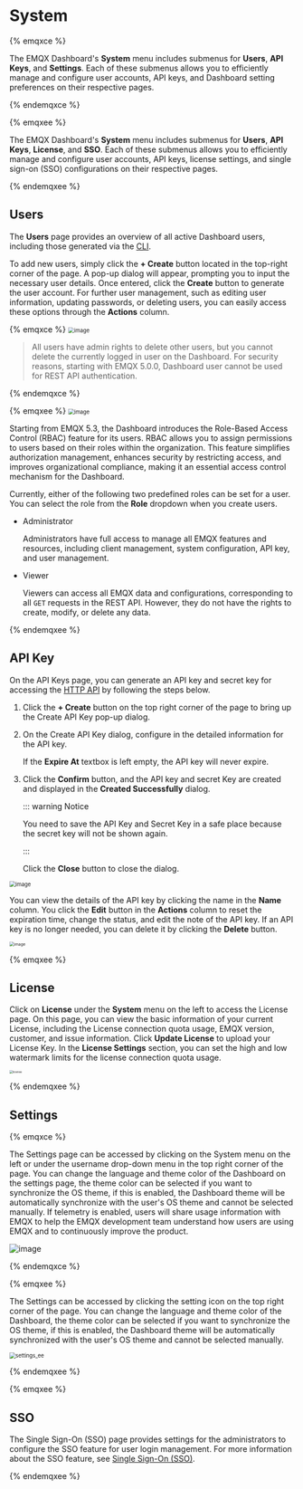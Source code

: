 # System

{% emqxce %}

The EMQX Dashboard's **System** menu includes submenus for **Users**, **API Keys**, and **Settings**. Each of these submenus allows you to efficiently manage and configure user accounts, API keys, and Dashboard setting preferences on their respective pages.

{% endemqxce %}

{% emqxee %}

The EMQX Dashboard's **System** menu includes submenus for **Users**, **API Keys**, **License**, and **SSO**. Each of these submenus allows you to efficiently manage and configure user accounts, API keys, license settings, and single sign-on (SSO) configurations on their respective pages.

{% endemqxee %}

## Users

The **Users** page provides an overview of all active Dashboard users, including those generated via the [CLI](../admin/cli.md).

To add new users, simply click the **+ Create** button located in the top-right corner of the page. A pop-up dialog will appear, prompting you to input the necessary user details. Once entered, click the **Create** button to generate the user account. For further user management, such as editing user information, updating passwords, or deleting users, you can easily access these options through the **Actions** column.

{% emqxce %}
<img src="./assets/users.png" alt="image" style="zoom:67%;" />

> All users have admin rights to delete other users, but you cannot delete the currently logged in user on the Dashboard.
> For security reasons, starting with EMQX 5.0.0, Dashboard user cannot be used for REST API authentication.

{% endemqxce %}

{% emqxee %}
<img src="./assets/ee-users.png" alt="image" style="zoom:67%;" />

Starting from EMQX 5.3, the Dashboard introduces the Role-Based Access Control (RBAC) feature for its users. RBAC allows you to assign permissions to users based on their roles within the organization. This feature simplifies authorization management, enhances security by restricting access, and improves organizational compliance, making it an essential access control mechanism for the Dashboard.

Currently, either of the following two predefined roles can be set for a user. You can select the role from the **Role** dropdown when you create users.
+ Administrator

    Administrators have full access to manage all EMQX features and resources, including client management, system configuration, API key, and user management.

+ Viewer

    Viewers can access all EMQX data and configurations, corresponding to all `GET` requests in the REST API. However, they do not have the rights to create, modify, or delete any data.

{% endemqxee %}

## API Key

On the API Keys page, you can generate an API key and secret key for accessing the [HTTP API](../admin/api.md) by following the steps below.

1. Click the **+ Create** button on the top right corner of the page to bring up the Create API Key pop-up dialog. 

2. On the Create API Key dialog, configure in the detailed information for the API key. 

   If the **Expire At** textbox is left empty, the API key will never expire.

3. Click the **Confirm** button, and the API key and secret Key are created and displayed in the **Created Successfully** dialog. 

   ::: warning Notice

   You need to save the API Key and Secret Key in a safe place because the secret key will not be shown again.

   :::

    Click the **Close** button to close the dialog.

<img src="./assets/api-key.png" alt="image" style="zoom:67%;" />

You can view the details of the API key by clicking the name in the **Name** column. You click the **Edit** button in the **Actions** column to reset the expiration time, change the status, and edit the note of the API key. If an API key is no longer needed, you can delete it by clicking the **Delete** button.

<img src="./assets/api-key-detail.png" alt="image" style="zoom:50%;" />

{% emqxee %}

## License

Click on **License** under the **System** menu on the left to access the License page. On this page, you can view the basic information of your current License, including the License connection quota usage, EMQX version, customer, and issue information. Click **Update License** to upload your License Key. In the **License Settings** section, you can set the high and low watermark limits for the license connection quota usage.

<img src="./assets/license.png" alt="license" style="zoom:35%;" />

{% endemqxee %}

## Settings

{% emqxce %}

The Settings page can be accessed by clicking on the System menu on the left or under the username drop-down menu in the top right corner of the page. You can change the language and theme color of the Dashboard on the settings page, the theme color can be selected if you want to synchronize the OS theme, if this is enabled, the Dashboard theme will be automatically synchronize with the user's OS theme and cannot be selected manually. If telemetry is enabled, users will share usage information with EMQX to help the EMQX development team understand how users are using EMQX and to continuously improve the product.

![image](./assets/settings.png)

{% endemqxce %}

{% emqxee %}

The Settings can be accessed by clicking the setting icon on the top right corner of the page. You can change the language and theme color of the Dashboard, the theme color can be selected if you want to synchronize the OS theme, if this is enabled, the Dashboard theme will be automatically synchronized with the user's OS theme and cannot be selected manually. 

<img src="./assets/settings_ee.png" alt="settings_ee" style="zoom:67%;" />

{% endemqxee %}

{% emqxee %}

## SSO

The Single Sign-On (SSO) page provides settings for the administrators to configure the SSO feature for user login management. For more information about the SSO feature, see [Single Sign-On (SSO)](./sso.md).

{% endemqxee %}

